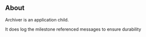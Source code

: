 ## About
Archiver is an application child.

It does log the milestone referenced messages to ensure durability
